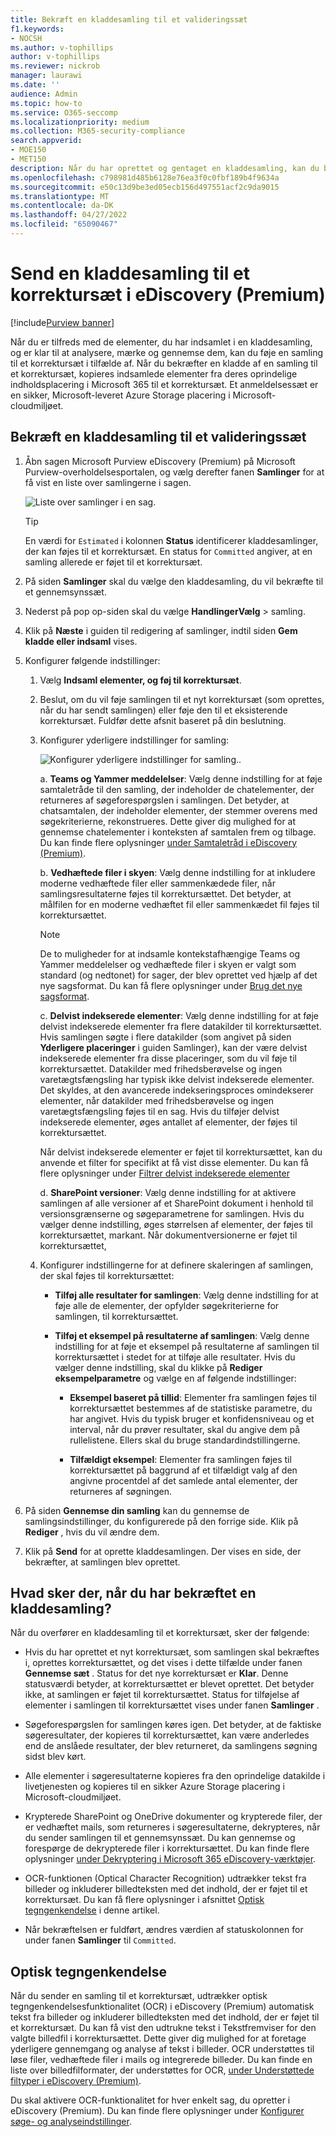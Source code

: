 ```yaml
---
title: Bekræft en kladdesamling til et valideringssæt
f1.keywords:
- NOCSH
ms.author: v-tophillips
author: v-tophillips
ms.reviewer: nickrob
manager: laurawi
ms.date: ''
audience: Admin
ms.topic: how-to
ms.service: O365-seccomp
ms.localizationpriority: medium
ms.collection: M365-security-compliance
search.appverid:
- MOE150
- MET150
description: Når du har oprettet og gentaget en kladdesamling, kan du bekræfte den til et korrektursæt. Når du bekræfter en kladde til en samling, tilføjes de indsamlede elementer for at gennemse dem, der er angivet i sagen. Når de indsamlede elementer er i korrektursættet, kan du analysere, gennemse og eksportere dem.
ms.openlocfilehash: c798981d485b6128e76ea3f0c0fbf189b4f9634a
ms.sourcegitcommit: e50c13d9be3ed05ecb156d497551acf2c9da9015
ms.translationtype: MT
ms.contentlocale: da-DK
ms.lasthandoff: 04/27/2022
ms.locfileid: "65090467"
---
```

# <a name="commit-a-draft-collection-to-a-review-set-in-ediscovery-premium"></a>Send en kladdesamling til et korrektursæt i eDiscovery (Premium)

[!include[Purview banner](../includes/purview-rebrand-banner.md)]

Når du er tilfreds med de elementer, du har indsamlet i en kladdesamling, og er klar til at analysere, mærke og gennemse dem, kan du føje en samling til et korrektursæt i tilfælde af. Når du bekræfter en kladde af en samling til et korrektursæt, kopieres indsamlede elementer fra deres oprindelige indholdsplacering i Microsoft 365 til et korrektursæt. Et anmeldelsessæt er en sikker, Microsoft-leveret Azure Storage placering i Microsoft-cloudmiljøet.

## <a name="commit-a-draft-collection-to-a-review-set"></a>Bekræft en kladdesamling til et valideringssæt

1. Åbn sagen Microsoft Purview eDiscovery (Premium) på Microsoft Purview-overholdelsesportalen, og vælg derefter fanen **Samlinger** for at få vist en liste over samlingerne i sagen.

   ![Liste over samlinger i en sag.](../media/CommitDraftCollections1.png)

   > [!TIP]
   > En værdi for `Estimated` i kolonnen **Status** identificerer kladdesamlinger, der kan føjes til et korrektursæt. En status for `Committed` angiver, at en samling allerede er føjet til et korrektursæt.

2. På siden **Samlinger** skal du vælge den kladdesamling, du vil bekræfte til et gennemsynssæt.

3. Nederst på pop op-siden skal du vælge **HandlingerVælg** >  samling.

4. Klik på **Næste** i guiden til redigering af samlinger, indtil siden **Gem kladde eller indsaml** vises.

5. Konfigurer følgende indstillinger:

   1. Vælg **Indsaml elementer, og føj til korrektursæt**.

   2. Beslut, om du vil føje samlingen til et nyt korrektursæt (som oprettes, når du har sendt samlingen) eller føje den til et eksisterende korrektursæt. Fuldfør dette afsnit baseret på din beslutning.

   3. Konfigurer yderligere indstillinger for samling:

      ![Konfigurer yderligere indstillinger for samling.](../media/AeDAdditionalCollectionSettings.png).

       a. **Teams og Yammer meddelelser**: Vælg denne indstilling for at føje samtaletråde til den samling, der indeholder de chatelementer, der returneres af søgeforespørgslen i samlingen. Det betyder, at chatsamtalen, der indeholder elementer, der stemmer overens med søgekriterierne, rekonstrueres. Dette giver dig mulighed for at gennemse chatelementer i konteksten af samtalen frem og tilbage. Du kan finde flere oplysninger [under Samtaletråd i eDiscovery (Premium)](conversation-review-sets.md).

       b. **Vedhæftede filer i skyen**: Vælg denne indstilling for at inkludere moderne vedhæftede filer eller sammenkædede filer, når samlingsresultaterne føjes til korrektursættet. Det betyder, at målfilen for en moderne vedhæftet fil eller sammenkædet fil føjes til korrektursættet.

       > [!NOTE]
       > De to muligheder for at indsamle kontekstafhængige Teams og Yammer meddelelser og vedhæftede filer i skyen er valgt som standard (og nedtonet) for sager, der blev oprettet ved hjælp af det nye sagsformat. Du kan få flere oplysninger under [Brug det nye sagsformat](advanced-ediscovery-new-case-format.md).

       c. **Delvist indekserede elementer**: Vælg denne indstilling for at føje delvist indekserede elementer fra flere datakilder til korrektursættet. Hvis samlingen søgte i flere datakilder (som angivet på siden **Yderligere placeringer** i guiden Samlinger), kan der være delvist indekserede elementer fra disse placeringer, som du vil føje til korrektursættet. Datakilder med frihedsberøvelse og ingen varetægtsfængsling har typisk ikke delvist indekserede elementer. Det skyldes, at den avancerede indekseringsproces omindekserer elementer, når datakilder med frihedsberøvelse og ingen varetægtsfængsling føjes til en sag. Hvis du tilføjer delvist indekserede elementer, øges antallet af elementer, der føjes til korrektursættet. <p> Når delvist indekserede elementer er føjet til korrektursættet, kan du anvende et filter for specifikt at få vist disse elementer. Du kan få flere oplysninger under [Filtrer delvist indekserede elementer](review-set-search.md#filter-partially-indexed-items)

      d. **SharePoint versioner**: Vælg denne indstilling for at aktivere samlingen af alle versioner af et SharePoint dokument i henhold til versionsgrænserne og søgeparametrene for samlingen. Hvis du vælger denne indstilling, øges størrelsen af elementer, der føjes til korrektursættet, markant. Når dokumentversionerne er føjet til korrektursættet, 

   4. Konfigurer indstillingerne for at definere skaleringen af samlingen, der skal føjes til korrektursættet:

      - **Tilføj alle resultater for samlingen**: Vælg denne indstilling for at føje alle de elementer, der opfylder søgekriterierne for samlingen, til korrektursættet.

      - **Tilføj et eksempel på resultaterne af samlingen**: Vælg denne indstilling for at føje et eksempel på resultaterne af samlingen til korrektursættet i stedet for at tilføje alle resultater. Hvis du vælger denne indstilling, skal du klikke på **Rediger eksempelparametre** og vælge en af følgende indstillinger:

         - **Eksempel baseret på tillid**: Elementer fra samlingen føjes til korrektursættet bestemmes af de statistiske parametre, du har angivet. Hvis du typisk bruger et konfidensniveau og et interval, når du prøver resultater, skal du angive dem på rullelistene. Ellers skal du bruge standardindstillingerne.

         - **Tilfældigt eksempel**: Elementer fra samlingen føjes til korrektursættet på baggrund af et tilfældigt valg af den angivne procentdel af det samlede antal elementer, der returneres af søgningen.

6. På siden **Gennemse din samling** kan du gennemse de samlingsindstillinger, du konfigurerede på den forrige side. Klik på **Rediger** , hvis du vil ændre dem.

7. Klik på **Send** for at oprette kladdesamlingen. Der vises en side, der bekræfter, at samlingen blev oprettet.

## <a name="what-happens-after-you-commit-a-draft-collection"></a>Hvad sker der, når du har bekræftet en kladdesamling?

Når du overfører en kladdesamling til et korrektursæt, sker der følgende:

- Hvis du har oprettet et nyt korrektursæt, som samlingen skal bekræftes i, oprettes korrektursættet, og det vises i dette tilfælde under fanen **Gennemse sæt** . Status for det nye korrektursæt er **Klar**. Denne statusværdi betyder, at korrektursættet er blevet oprettet. Det betyder ikke, at samlingen er føjet til korrektursættet. Status for tilføjelse af elementer i samlingen til korrektursættet vises under fanen **Samlinger** .

- Søgeforespørgslen for samlingen køres igen. Det betyder, at de faktiske søgeresultater, der kopieres til korrektursættet, kan være anderledes end de anslåede resultater, der blev returneret, da samlingens søgning sidst blev kørt.

- Alle elementer i søgeresultaterne kopieres fra den oprindelige datakilde i livetjenesten og kopieres til en sikker Azure Storage placering i Microsoft-cloudmiljøet.

- Krypterede SharePoint og OneDrive dokumenter og krypterede filer, der er vedhæftet mails, som returneres i søgeresultaterne, dekrypteres, når du sender samlingen til et gennemsynssæt. Du kan gennemse og forespørge de dekrypterede filer i korrektursættet. Du kan finde flere oplysninger [under Dekryptering i Microsoft 365 eDiscovery-værktøjer](ediscovery-decryption.md).

- OCR-funktionen (Optical Character Recognition) udtrækker tekst fra billeder og inkluderer billedteksten med det indhold, der er føjet til et korrektursæt. Du kan få flere oplysninger i afsnittet [Optisk tegngenkendelse](#optical-character-recognition) i denne artikel.

- Når bekræftelsen er fuldført, ændres værdien af statuskolonnen for under fanen **Samlinger** til `Committed`.

## <a name="optical-character-recognition"></a>Optisk tegngenkendelse

Når du sender en samling til et korrektursæt, udtrækker optisk tegngenkendelsesfunktionalitet (OCR) i eDiscovery (Premium) automatisk tekst fra billeder og inkluderer billedteksten med det indhold, der er føjet til et korrektursæt. Du kan få vist den udtrukne tekst i Tekstfremviser for den valgte billedfil i korrektursættet. Dette giver dig mulighed for at foretage yderligere gennemgang og analyse af tekst i billeder. OCR understøttes til løse filer, vedhæftede filer i mails og integrerede billeder. Du kan finde en liste over billedfilformater, der understøttes for OCR, [under Understøttede filtyper i eDiscovery (Premium)](supported-filetypes-ediscovery20.md#image).

Du skal aktivere OCR-funktionalitet for hver enkelt sag, du opretter i eDiscovery (Premium). Du kan finde flere oplysninger under [Konfigurer søge- og analyseindstillinger](configure-search-and-analytics-settings-in-advanced-ediscovery.md#optical-character-recognition-ocr).
